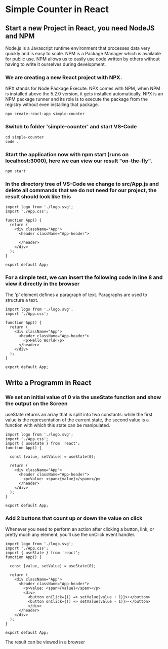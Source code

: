 # Simple Counter in React

## Start a new Project in React, you need NodeJS and NPM
Node.js is a Javascript runtime environment that processes data very quickly and is easy to scale. NPM is a Package Manager which is available for public use. NPM allows us to easily use code written by others without having to write it ourselves during development.

### We are creating a new React project with NPX.
NPX stands for Node Package Execute. NPX comes with NPM, when NPM is installed above the 5.2.0 version, it gets installed automatically. NPX is an NPM package runner and its role is to execute the package from the registry without even installing that package.
```
npx create-react-app simple-counter
```

### Switch to folder 'simple-counter' and start VS-Code
```
cd simple-counter
code .
```

### Start the application now with npm start (runs on localhost:3000), here we can view our result "on-the-fly".
```
npm start
```

### In the directory tree of VS-Code we change to src/App.js and delete all commands that we do not need for our project, the result should look like this
```
import logo from './logo.svg';
import './App.css';

function App() {
  return (
    <div className="App">
      <header className="App-header">
    
      </header>
    </div>
  );
}

export default App;
```

### For a simple test, we can insert the following code in line 8 and view it directly in the browser
The 'p' element defines a paragraph of text. Paragraphs are used to structure a text.
```
import logo from './logo.svg';
import './App.css';

function App() {
  return (
    <div className="App">
      <header className="App-header">
        <p>Hello World</p>
      </header>
    </div>
  );
}

export default App;
```

## Write a Programm in React

### We set an initial value of 0 via the useState function and show the output on the Screen
useState returns an array that is split into two constants: while the first value is the representation of the current state, the second value is a function with which this state can be manipulated.
```
import logo from './logo.svg';
import './App.css';
import { useState } from 'react';
function App() {

  const [value, setValue] = useState(0);

  return (
    <div className="App">
      <header className="App-header">
        <p>Value: <span>{value}</span></p>        
      </header>
    </div>
  );
}

export default App;
```

### Add 2 buttons that count up or down the value on click
Whenever you need to perform an action after clicking a button, link, or pretty much any element, you’ll use the onClick event handler.
```
import logo from './logo.svg';
import './App.css';
import { useState } from 'react';
function App() {

  const [value, setValue] = useState(0);

  return (
    <div className="App">
      <header className="App-header">
        <p>Value: <span>{value}</span></p>
        <div>
          <button onClick={() => setValue(value + 1)}>+</button>
          <button onClick={() => setValue(value - 1)}>-</button>
          </div>       
      </header>
    </div>
  );
}

export default App;
```

The result can be viewed in a browser